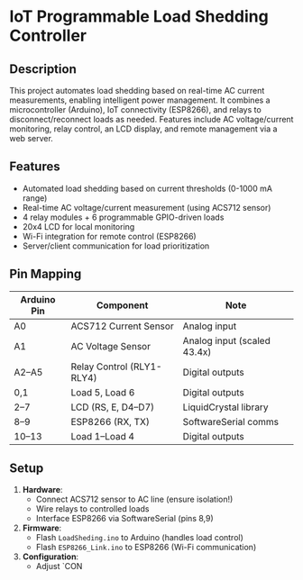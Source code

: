 # IoT Programmable Load Shedding Controller

## Description
This project automates load shedding based on real-time AC current measurements, enabling intelligent power management. It combines a microcontroller (Arduino), IoT connectivity (ESP8266), and relays to disconnect/reconnect loads as needed. Features include AC voltage/current monitoring, relay control, an LCD display, and remote management via a web server.

## Features
- Automated load shedding based on current thresholds (0-1000 mA range)
- Real-time AC voltage/current measurement (using ACS712 sensor)
- 4 relay modules + 6 programmable GPIO-driven loads
- 20x4 LCD for local monitoring
- Wi-Fi integration for remote control (ESP8266)
- Server/client communication for load prioritization

## Pin Mapping
| Arduino Pin | Component                | Note                       |
|-------------|--------------------------|----------------------------|
| A0          | ACS712 Current Sensor    | Analog input               |
| A1          | AC Voltage Sensor        | Analog input (scaled 43.4x)|
| A2–A5       | Relay Control (RLY1-RLY4)| Digital outputs            |
| 0,1         | Load 5, Load 6           | Digital outputs            |
| 2–7         | LCD (RS, E, D4–D7)       | LiquidCrystal library       |
| 8–9         | ESP8266 (RX, TX)         | SoftwareSerial comms       |
| 10–13       | Load 1–Load 4            | Digital outputs            |

## Setup
1. **Hardware**:  
   - Connect ACS712 sensor to AC line (ensure isolation!)  
   - Wire relays to controlled loads  
   - Interface ESP8266 via SoftwareSerial (pins 8,9)  
2. **Firmware**:  
   - Flash `LoadSheding.ino` to Arduino (handles load control)  
   - Flash `ESP8266_Link.ino` to ESP8266 (Wi-Fi communication)  
3. **Configuration**:  
   - Adjust `CON
